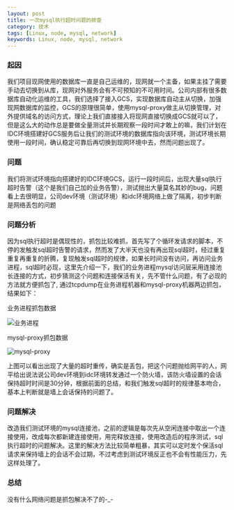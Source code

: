 ```yaml
---
layout: post
title: 一次mysql执行超时问题的排查
category: 技术
tags: [Linux, node, mysql, network] 
keywords: Linux, node, mysql, network 
---
```


### 起因
我们项目现网使用的数据库一直是自己运维的，现网就一个主备，如果主挂了需要手动去切换到从库，现网对外服务会有不可预知的不可用时间。公司内部有很多数据库自动化运维的工具，我们选择了接入GCS，实现数据库自动主从切换，加强现网数据库的监控，GCS的原理很简单，使用mysql-proxy做主从切换管理，对外提供域名的访问方式，理论上我们直接接入将现网直接切换成GCS就可以了，但是这么大的动作总是要做全量测试并长期观察一段时间才敢上的嘛，我们计划在IDC环境搭建好GCS服务后让我们的测试环境的数据库指向该环境，测试环境长期使用一段时间，确认稳定可靠后再切换到现网环境中去，然而问题出现了。

### 问题
我们将测试环境指向搭建好的IDC环境GCS，运行一段时间后，出现大量sql执行超时告警（这个是我们自己加的业务告警），测试抛出大量莫名其妙的bug，问题看上去很明显，公司dev环境（测试环境）和idc环境网络上做了隔离，初步判断是网络丢包的问题

### 问题分析
因为sql执行超时是偶现性的，抓包比较难抓，首先写了个循环发请求的脚本，不停的发触发sql超时告警的请求，然而发了大半天也没有再出现sql超时，经过重复重复再重复的折腾，复现触发sql超时的规律，如果长时间没有访问，再访问业务进程，sql超时必现，这里先介绍一下，我们的业务进程mysql访问层采用连接池长连接的方式，初步猜测这个问题和连接保活有关，先不管什么问题，有了必现的方法就方便抓包了, 通过tcpdump在业务进程机器和mysql-proxy机器两边抓包，结果如下：

业务进程抓包数据

![业务进程](http://shp.qpic.cn/zc_large/0/839_1494340204000/800)

mysql-proxy抓包数据

![mysql-proxy](http://shp.qpic.cn/zc_large/0/150_1494340025000/800)

上图可以看出出现了大量的超时重传，确实是丢包，把这个问题抛给网平的人，网平给出说法说公司dev环境到idc环境转发通过一个防火墙，该防火墙设置的会话保持超时时间是30分钟，根据前面的总结，和我们触发sql超时的规律基本吻合，基本上判断就是墙上会话保持的问题了。

### 问题解决
改造我们测试环境的mysql连接池，之前的逻辑是每次先从空闲连接中取出一个连接使用，改成每次都新建连接使用，用完释放连接，使用改造后的程序测试，sql执行超时的问题解决。这里的解决方法比较简单粗暴，其实可以定时发个保活sql请求来保持墙上的会话不会过期，不过考虑到测试环境反正也不会有性能压力，先这样处理了。

### 总结
没有什么网络问题是抓包解决不了的-_-
